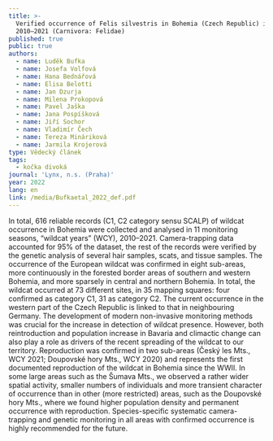 ```yaml
---
title: >-
  Verified occurrence of Felis silvestris in Bohemia (Czech Republic) in
  2010–2021 (Carnivora: Felidae)
published: true
public: true
authors:
  - name: Luděk Bufka
  - name: Josefa Volfová
  - name: Hana Bednářová
  - name: Elisa Belotti
  - name: Jan Dzurja
  - name: Milena Prokopová
  - name: Pavel Jaška
  - name: Jana Pospíšková
  - name: Jiří Sochor
  - name: Vladimír Čech
  - name: Tereza Mináriková
  - name: Jarmila Krojerová
type: Vědecký článek
tags:
  - kočka divoká
journal: 'Lynx, n.s. (Praha)'
year: 2022
lang: en
link: /media/Bufkaetal_2022_def.pdf
---
```

In total, 616 reliable records (C1, C2 category sensu SCALP) of wildcat occurrence in Bohemia were collected and analysed in 11 monitoring seasons, “wildcat years” (WCY), 2010–2021. Camera-trapping data accounted for 95% of the dataset, the rest of the records were verified by the genetic analysis of several hair samples, scats, and tissue samples. The occurrence of the European wildcat was confirmed in eight sub-areas, more continuously in the forested border areas of southern and western Bohemia, and more sparsely in central and northern Bohemia. In total, the wildcat occurred at 73 different sites, in 35 mapping squares: four confirmed as category C1, 31 as category C2. The current occurrence in the western part of the Czech Republic is linked to that in neighbouring Germany. The development of modern non-invasive monitoring methods was crucial for the increase in detection of wildcat presence. However, both reintroduction and population increase in Bavaria and climactic change can also play a role as drivers of the recent spreading of the wildcat to our territory. Reproduction was confirmed in two sub-areas (Český les Mts., WCY 2021; Doupovské hory Mts., WCY 2020) and represents the first documented reproduction of the wildcat in Bohemia since the WWII. In some large areas such as the Šumava Mts., we observed a rather wider spatial activity, smaller numbers of individuals and more transient character of occurrence than in other (more restricted) areas, such as the Doupovské hory Mts., where we found higher population density and permanent occurrence with reproduction. Species-specific systematic camera-trapping and genetic monitoring in all areas with confirmed occurrence is highly recommended for the future.

